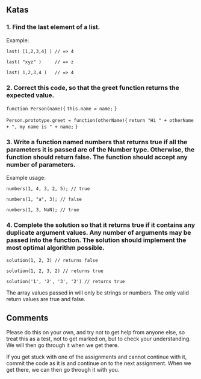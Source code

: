 ## Katas

### 1. Find the last element of a list.

Example:

`last( [1,2,3,4] ) // => 4`

`last( "xyz" )     // => z`

`last( 1,2,3,4 )   // => 4`

### 2. Correct this code, so that the greet function returns the expected value.

`function Person(name){`
  `this.name = name;`
`}`

`Person.prototype.greet = function(otherName){`
  `return "Hi " + otherName + ", my name is " + name;`
`}`

### 3. Write a function named numbers that returns true if all the parameters it is passed are of the Number type. Otherwise, the function should return false. The function should accept any number of parameters.

Example usage:

`numbers(1, 4, 3, 2, 5); // true`

`numbers(1, "a", 3); // false`

`numbers(1, 3, NaN); // true`

### 4. Complete the solution so that it returns true if it contains any duplicate argument values. Any number of arguments may be passed into the function. The solution should implement the most optimal algorithm possible.

`solution(1, 2, 3) // returns false`

`solution(1, 2, 3, 2) // returns true`

`solution('1', '2', '3', '2') // returns true`

The array values passed in will only be strings or numbers. The only valid return values are true and false.

## Comments

Please do this on your own, and try not to get help from anyone else, so treat this as a test, not to get marked on, but to check your understanding. We will then go through it when we get there.

If you get stuck with one of the assignments and cannot continue with it, commit the code as it is and continue on to the next assignment. When we get there, we can then go through it with you.

